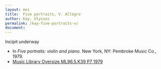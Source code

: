 ```yaml
---
layout: mei
title:  Five portraits, V. Allegro
author: Kay, Ulysses
permalink: /kay-five-portraits-v/
document:
---
```

Incipit underway

- In *Five portraits: violin and piano.* New York, NY: Pembroke Music Co., 1979.
- <a href="https://tufts-primo.hosted.exlibrisgroup.com/permalink/f/bnf7qa/01TUN_ALMA21100935600003851" target="_blank">Music Library Oversize ML96.5.K39 P7 1979</a>

